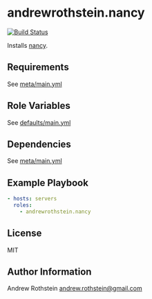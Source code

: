 andrewrothstein.nancy
=========
[![Build Status](https://travis-ci.org/andrewrothstein/ansible-nancy.svg?branch=master)](https://travis-ci.org/andrewrothstein/ansible-nancy)

Installs [nancy](https://github.com/sonatype-nexus-community/nancy).

Requirements
------------

See [meta/main.yml](meta/main.yml)

Role Variables
--------------

See [defaults/main.yml](defaults/main.yml)

Dependencies
------------

See [meta/main.yml](meta/main.yml)

Example Playbook
----------------

```yml
- hosts: servers
  roles:
    - andrewrothstein.nancy
```

License
-------

MIT

Author Information
------------------

Andrew Rothstein <andrew.rothstein@gmail.com>
